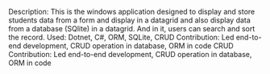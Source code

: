 Description: This is the windows application designed to display and store students data from a form and display in a datagrid and also display data from a database (SQlite) in a datagrid. And in it, users can search and sort the record.
Used: Dotnet, C#, ORM, SQLite, CRUD
Contribution: Led end-to-end development, CRUD operation in database, ORM in code
CRUD Contribution: Led end-to-end development, CRUD operation in database, ORM in code
